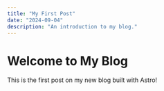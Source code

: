 ```yaml
---
title: "My First Post"
date: "2024-09-04"
description: "An introduction to my blog."
---
```


# Welcome to My Blog

This is the first post on my new blog built with Astro!
